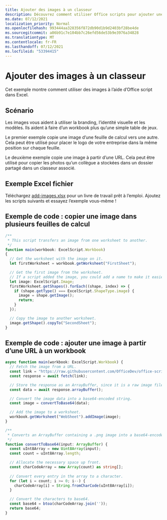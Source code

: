 ```yaml
---
title: Ajouter des images à un classeur
description: Découvrez comment utiliser Office scripts pour ajouter une image à un workbook et la copier sur plusieurs feuilles.
ms.date: 07/12/2021
localization_priority: Normal
ms.openlocfilehash: 993444aa328356f872db90d1b9d2403bf28be4de
ms.sourcegitcommit: a86b91c7e104bb7c26efd56de53b9e3976a34828
ms.translationtype: MT
ms.contentlocale: fr-FR
ms.lasthandoff: 07/12/2021
ms.locfileid: "53394415"
---
```

# <a name="add-images-to-a-workbook"></a>Ajouter des images à un classeur

Cet exemple montre comment utiliser des images à l’aide d’Office script dans Excel.

## <a name="scenario"></a>Scénario

Les images vous aident à utiliser la branding, l’identité visuelle et les modèles. Ils aident à faire d’un workbook plus qu’une simple table de jeux.

Le premier exemple copie une image d’une feuille de calcul vers une autre. Cela peut être utilisé pour placer le logo de votre entreprise dans la même position sur chaque feuille.

Le deuxième exemple copie une image à partir d’une URL. Cela peut être utilisé pour copier les photos qu’un collègue a stockées dans un dossier partagé dans un classeur associé.

## <a name="sample-excel-file"></a>Exemple Excel fichier

Téléchargez <a href="add-images.xlsx">add-images.xlsx</a> pour un livre de travail prêt à l’emploi. Ajoutez les scripts suivants et essayez l’exemple vous-même !

## <a name="sample-code-copy-an-image-across-worksheets"></a>Exemple de code : copier une image dans plusieurs feuilles de calcul

```TypeScript
/**
 * This script transfers an image from one worksheet to another.
 */
function main(workbook: ExcelScript.Workbook)
{
  // Get the worksheet with the image on it.
  let firstWorksheet = workbook.getWorksheet("FirstSheet");

  // Get the first image from the worksheet.
  // If a script added the image, you could add a name to make it easier to find.
  let image: ExcelScript.Image;
  firstWorksheet.getShapes().forEach((shape, index) => {
    if (shape.getType() === ExcelScript.ShapeType.image) {
      image = shape.getImage();
      return;
    }
  });

  // Copy the image to another worksheet.
  image.getShape().copyTo("SecondSheet");
}
```

## <a name="sample-code-add-an-image-from-a-url-to-a-workbook"></a>Exemple de code : ajouter une image à partir d’une URL à un workbook

```TypeScript
async function main(workbook: ExcelScript.Workbook) {
  // Fetch the image from a URL.
  const link = "https://raw.githubusercontent.com/OfficeDev/office-scripts-docs/master/docs/images/git-octocat.png";
  const response = await fetch(link);

  // Store the response as an ArrayBuffer, since it is a raw image file.
  const data = await response.arrayBuffer();

  // Convert the image data into a base64-encoded string.
  const image = convertToBase64(data);

  // Add the image to a worksheet.
  workbook.getWorksheet("WebSheet").addImage(image);
}

/**
 * Converts an ArrayBuffer containing a .png image into a base64-encoded string.
 */
function convertToBase64(input: ArrayBuffer) {
  const uInt8Array = new Uint8Array(input);
  const count = uInt8Array.length;

  // Allocate the necessary space up front.
  const charCodeArray = new Array(count) as string[];
  
  // Convert every entry in the array to a character.
  for (let i = count; i >= 0; i--) { 
    charCodeArray[i] = String.fromCharCode(uInt8Array[i]);
  }

  // Convert the characters to base64.
  const base64 = btoa(charCodeArray.join(''));
  return base64;
}
```
